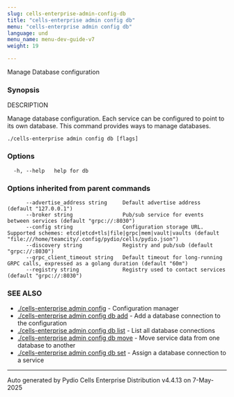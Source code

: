 ```yaml
---
slug: cells-enterprise-admin-config-db
title: "cells-enterprise admin config db"
menu: "cells-enterprise admin config db"
language: und
menu_name: menu-dev-guide-v7
weight: 19

---
```

Manage Database configuration

### Synopsis


DESCRIPTION

  Manage database configuration.
  Each service can be configured to point to its own database. This command provides ways to manage databases.


```
./cells-enterprise admin config db [flags]
```

### Options

```
  -h, --help   help for db
```

### Options inherited from parent commands

```
      --advertise_address string     Default advertise address (default "127.0.0.1")
      --broker string                Pub/sub service for events between services (default "grpc://:8030")
      --config string                Configuration storage URL. Supported schemes: etcd|etcd+tls|file|grpc|mem|vault|vaults (default "file:///home/teamcity/.config/pydio/cells/pydio.json")
      --discovery string             Registry and pub/sub (default "grpc://:8030")
      --grpc_client_timeout string   Default timeout for long-running GRPC calls, expressed as a golang duration (default "60m")
      --registry string              Registry used to contact services (default "grpc://:8030")
```

### SEE ALSO

* [./cells-enterprise admin config](../cells-enterprise-admin-config)	 - Configuration manager
* [./cells-enterprise admin config db add](../cells-enterprise-admin-config-db-add)	 - Add a database connection to the configuration
* [./cells-enterprise admin config db list](../cells-enterprise-admin-config-db-list)	 - List all database connections
* [./cells-enterprise admin config db move](../cells-enterprise-admin-config-db-move)	 - Move service data from one database to another
* [./cells-enterprise admin config db set](../cells-enterprise-admin-config-db-set)	 - Assign a database connection to a service

---
Auto generated by Pydio Cells Enterprise Distribution v4.4.13 on 7-May-2025

